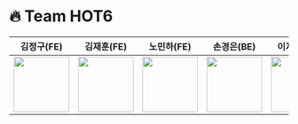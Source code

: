 # 🔥 Team HOT6
|김정구(FE)|김재훈(FE)|노민하(FE)|손경은(BE)|이지연(BE)|정우용(BE)|
|:---:|:---:|:---:|:---:|:---:|:---:|
|<a href="https://github.com/JulyK9"><img width="100px" src="https://user-images.githubusercontent.com/92264867/205260308-616bef66-af06-4901-aefb-1ff7a642d9cf.png" /></a>|<a href="https://github.com/halmokme"><img width="100px" src="https://user-images.githubusercontent.com/92264867/205259447-92527e18-feff-4e00-9c91-1914d5b4fb8a.png" /></a>|<a href="https://github.com/MinaRoh"><img width="100px" src="https://user-images.githubusercontent.com/92264867/205259807-2fc6395c-237f-4ba8-b1c4-3cd24c397f42.png" /></a>|<a href="https://github.com/kexxxon"><img width="100px" src="https://user-images.githubusercontent.com/92264867/205260184-1ab38894-1c0b-40a6-9b8a-fc8acd79dc5c.png" /></a>|<a href="https://github.com/jylee-me"><img width="100px" src="https://user-images.githubusercontent.com/92264867/205259948-6f2976c9-80cb-4279-ac85-446d36f53c3e.png" /></a>|<a href="https://github.com/jwyong4"><img width="100px" src="https://user-images.githubusercontent.com/92264867/205260038-d168cdd8-9bc2-4033-8a4c-9dc594021c60.png" /></a>

